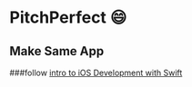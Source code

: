 # PitchPerfect :smile:

## Make Same App
###follow [intro to iOS Development with Swift](https://www.udacity.com/course/intro-to-ios-app-development-with-swift--ud585)